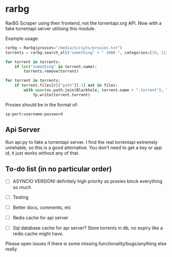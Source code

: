 # rarbg
RarBG Scraper using their frontend, not the torrentapi.org API.
Now with a fake torrentapi server utilising this module.


Example usage:

```py
rarbg = Rarbg(proxies="/media/scripts/proxies.txt")
torrents = rarbg.search_all("something" + " 1080 ", categories=[10, 12])

for torrent in torrents:
    if len("something" in torrent.name):
        torrents.remove(torrent)

for torrent in torrents:
    if torrent.files[0]["path"][-1] not in files:
        with open(os.path.join(Blackhole, torrent.name + ".torrent"), "wb") as fp:
            fp.write(torrent.torrent)
```

Proxies should be in the format of:

```
ip:port:username:password
```

## Api Server

Run api.py to fake a torrentapi server. I find the real torrentapi extremely unreliable, so this is a good alternative.
You don't need to get a key or app id, it just works without any of that.

## To-do list (in no particular order)

- [ ] ASYNCIO VERSION! definitely high priority as proxies block everything so much
- [ ] Testing
- [ ] Better docs, comments, etc
- [ ] Redis cache for api server
- [ ] Sql database cache for api server? Store torrents in db, no expiry like a redis cache might have.


Please open issues if there is some missing functionality/bugs/anything else really.
